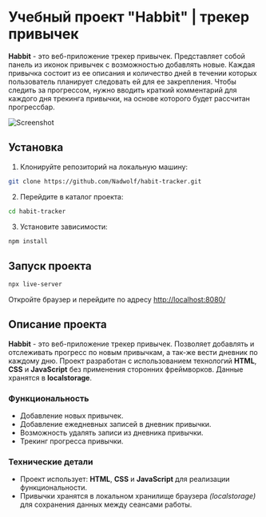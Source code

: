 # Учебный проект "Habbit" | трекер привычек

**Habbit** - это веб-приложение трекер привычек. Представляет собой панель из иконок привычек с возможностью добавлять новые. Каждая привычка состоит из ее описания и количество дней в течении которых пользователь планирует следовать ей для ее закрепления. Чтобы следить за прогрессом, нужно вводить краткий комментарий для каждого дня трекинга привычки, на основе которого будет рассчитан прогрессбар.

![Screenshot](https://i.ibb.co/MRHfyxc/screens-02.png)

## Установка

1. Клонируйте репозиторий на локальную машину:

```bash
git clone https://github.com/Nadwolf/habit-tracker.git
```

2. Перейдите в каталог проекта:

```bash
cd habit-tracker
```

3. Установите зависимости:

```bash
npm install
```

## Запуск проекта

```bash
npx live-server
```

Откройте браузер и перейдите по адресу [http://localhost:8080/](http://localhost:8080/)

## Описание проекта

**Habbit** - это веб-приложение трекер привычек. Позволяет добавлять и отслеживать прогресс по новым привычкам, а так-же вести дневник по каждому дню.
Проект разработан с использованием технологий **HTML**, **CSS** и **JavaScript** без применения сторонних фреймворков. Данные хранятся в **localstorage**.

### Функциональность

- Добавление новых привычек.
- Добавление ежедневных записей в дневник привычки.
- Возможность удалять записи из дневника привычки.
- Трекинг прогресса привычки.

### Технические детали

- Проект использует: **HTML**, **CSS** и **JavaScript** для реализации функциональности.
- Привычки хранятся в локальном хранилище браузера *(localstorage)* для сохранения данных между сеансами работы.
